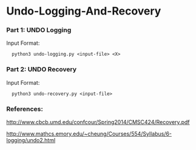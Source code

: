 # Undo-Logging-And-Recovery

### Part 1: UNDO Logging

Input Format:
```
  python3 undo-logging.py <input-file> <X>
```

### Part 2: UNDO Recovery

Input Format:
```
  python3 undo-recovery.py <input-file>
```

### References:

http://www.cbcb.umd.edu/confcour/Spring2014/CMSC424/Recovery.pdf

http://www.mathcs.emory.edu/~cheung/Courses/554/Syllabus/6-logging/undo2.html
